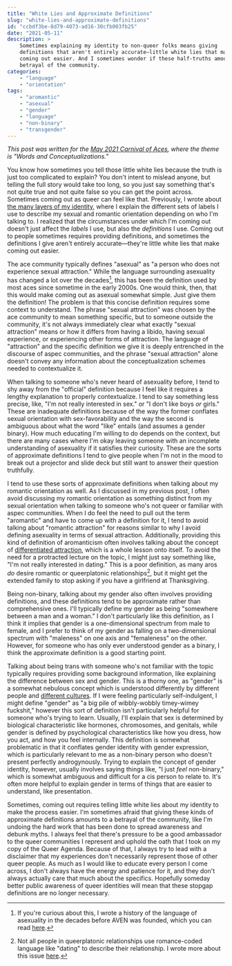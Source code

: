 ```yaml
---
title: "White Lies and Approximate Definitions"
slug: "white-lies-and-approximate-definitions"
id: "ccbdf3be-8d79-4073-ad16-30cfb003fb25"
date: "2021-05-11"
description: >
    Sometimes explaining my identity to non-queer folks means giving
    definitions that aren't entirely accurate—little white lies that make
    coming out easier. And I sometimes wonder if these half-truths amount to a
    betrayal of the community.
categories:
    - "language"
    - "orientation"
tags:
    - "aromantic"
    - "asexual"
    - "gender"
    - "language"
    - "non-binary"
    - "transgender"
---
```


*This post was written for the [May 2021 Carnival of
Aces](https://bringonthepigeons.wordpress.com/2021/05/05/carnival-of-aces-call-for-submissions-may-2021-word-and-conceptualizations/),
where the theme is "Words and Conceptualizations."*

You know how sometimes you tell those little white lies because the truth is
just too complicated to explain? You don't intent to mislead anyone, but
telling the full story would take too long, so you just say something that's
not quite true and not quite false so you can get the point across. Sometimes
coming out as queer can feel like that. Previously, I wrote about [the many
layers of my
identity](https://nothingradical.blog/2021/05/08/the-layer-cake-of-my-identity/),
where I explain the different sets of labels I use to describe my sexual and
romantic orientation depending on who I'm talking to. I realized that the
circumstances under which I'm coming out doesn't just affect the *labels* I
use, but also the *definitions* I use. Coming out to people sometimes requires
providing definitions, and sometimes the definitions I give aren't entirely
accurate—they're little white lies that make coming out easier.

The ace community typically defines "asexual" as "a person who does not
experience sexual attraction." While the language surrounding asexuality has
changed a lot over the decades[^1], this has been the definition used by most
aces since sometime in the early 2000s. One would think, then, that this would
make coming out as asexual somewhat simple. Just give them the definition! The
problem is that this concise definition requires some context to understand.
The phrase "sexual attraction" was chosen by the ace community to mean
something specific, but to someone outside the community, it's not always
immediately clear what exactly "sexual attraction" means or how it differs from
having a libido, having sexual experience, or experiencing other forms of
attraction. The language of "attraction" and the specific definition we give it
is deeply entrenched in the discourse of aspec communities, and the phrase
"sexual attraction" alone doesn't convey any information about the
conceptualization schemes needed to contextualize it.

When talking to someone who's never heard of asexuality before, I tend to shy
away from the "official" definition because I feel like it requires a lengthy
explanation to properly contextualize. I tend to say something less precise,
like, "I'm not really interested in sex." or "I don't like boys *or* girls."
These are inadequate definitions because of the way the former conflates sexual
orientation with sex-favorability and the way the second is ambiguous about
what the word "like" entails (and assumes a gender binary). How much educating
I'm willing to do depends on the context, but there are many cases where I'm
okay leaving someone with an incomplete understanding of asexuality if it
satisfies their curiosity. These are the sorts of approximate definitions I
tend to give people when I'm not in the mood to break out a projector and slide
deck but still want to answer their question truthfully.

I tend to use these sorts of approximate definitions when talking about my
romantic orientation as well. As I discussed in my previous post, I often avoid
discussing my romantic orientation as something distinct from my sexual
orientation when talking to someone who's not queer or familiar with aspec
communities. When I do feel the need to pull out the term "aromantic" and have
to come up with a definition for it, I tend to avoid talking about "romantic
attraction" for reasons similar to why I avoid defining asexuality in terms of
sexual attraction. Additionally, providing this kind of definition of
aromanticism often involves talking about the concept of [differentiated
attraction](https://nextstepcake.wordpress.com/2020/04/30/naming-differentiating-attraction-orientations/),
which is a whole lesson onto itself. To avoid the need for a protracted lecture
on the topic, I might just say something like, "I'm not really interested in
dating." This is a poor definition, as many aros *do* desire romantic or
queerplatonic relationships[^2], but it might get the extended family to stop
asking if you have a girlfriend at Thanksgiving.

Being non-binary, talking about my gender also often involves providing
definitions, and these definitions tend to be approximate rather than
comprehensive ones. I'll typically define my gender as being "somewhere between
a man and a woman." I don't particularly like this definition, as I think it
implies that gender is a one-dimensional spectrum from male to female, and I
prefer to think of my gender as falling on a two-dimensional spectrum with
"maleness" on one axis and "femaleness" on the other. However, for someone who
has only ever understood gender as a binary, I think the approximate definition
is a good starting point.

Talking about being trans with someone who's not familiar with the topic
typically requires providing some background information, like explaining the
difference between sex and gender. This is a thorny one, as "gender" is a
somewhat nebulous concept which is understood differently by different people
and [different
cultures](https://nothingradical.blog/2020/10/07/the-cultural-model-of-gender/).
If I were feeling particularly self-indulgent, I might define "gender" as "a
big pile of wibbly-wobbly timey-wimey fuckshit," however this sort of
definition isn't particularly helpful for someone who's trying to learn.
Usually, I'll explain that sex is determined by biological characteristic like
hormones, chromosomes, and genitals, while gender is defined by psychological
characteristics like how you dress, how you act, and how you feel internally.
This definition is somewhat problematic in that it conflates gender identity
with gender expression, which is particularly relevant to me as a non-binary
person who doesn't present perfectly androgynously. Trying to explain the
concept of gender identity, however, usually involves saying things like, "I
just *feel* non-binary," which is somewhat ambiguous and difficult for a cis
person to relate to. It's often more helpful to explain gender in terms of
things that are easier to understand, like presentation.

Sometimes, coming out requires telling little white lies about my identity to
make the process easier. I'm sometimes afraid that giving these kinds of
approximate definitions amounts to a betrayal of the community, like I'm
undoing the hard work that has been done to spread awareness and debunk myths.
I always feel that there's pressure to be a good ambassador to the queer
communities I represent and uphold the oath that I took on my copy of the Queer
Agenda. Because of that, I always try to lead with a disclaimer that my
experiences don't necessarily represent those of other queer people. As much as
I would like to educate every person I come across, I don't always have the
energy and patience for it, and they don't always actually care that much about
the specifics. Hopefully someday better public awareness of queer identities
will mean that these stopgap definitions are no longer necessary.

[^1]: If you're curious about this, I wrote a history of the language of
  asexuality in the decades before AVEN was founded, which you can read
  [here](https://nothingradical.blog/2021/05/04/the-language-of-asexuality-before-aven/).
[^2]: Not all people in queerplatonic relationships use romance-coded language
  like "dating" to describe their relationship. I wrote more about this issue
  [here](https://nothingradical.blog/2021/04/30/the-amatanormativity-in-romance-coded-language/).
